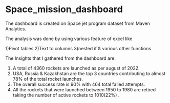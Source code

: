 # Space_mission_dashboard

The dashboard is created on Space jet program dataset from Maven Analytics.

The analysis was done by using various feature of excel like

1)Pivot tables
2)Text to columns
3)nested if & various other functions
 
The Insights that I gathered from the dashboard are: 
 
1) A total of 4360 rockets are launched as per august of 2022. 
2) USA, Russia & Kazakhstan are the top 3 countries contributing to almost 78% of the total rocket launches. 
3) The overall success rate is 90% with 464 total failed attempts. 
4) All the rockets that were launched between 1950 to 1980 are retired taking the number of active rockets to 1010(22%) .
